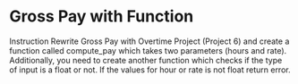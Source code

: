 # Gross Pay with Function

Instruction
Rewrite Gross Pay with Overtime Project (Project 6) and create a function called compute_pay which takes two parameters (hours and rate). Additionally, you need to create another function which checks if the type of input is a float or not. If the values for hour or rate is not float  return error.
